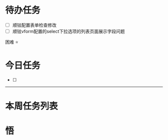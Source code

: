 # 待办任务
- [ ] 顺铉配置表单检查修改
- [ ] 顺铉vform配置的select下拉选项的列表页面展示字段问题

困难
⭐

# 今日任务
- [ ] 




------
# 本周任务列表



# 悟